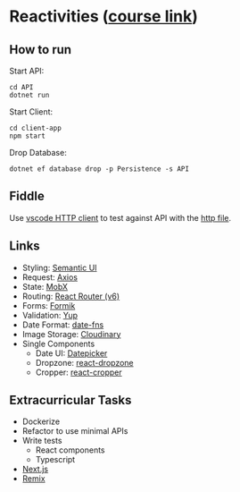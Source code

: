 # Reactivities ([course link](https://www.udemy.com/course/complete-guide-to-building-an-app-with-net-core-and-react/learn/))

## How to run

Start API:

```console
cd API
dotnet run
```

Start Client:

```console
cd client-app
npm start
```

Drop Database:

```console
dotnet ef database drop -p Persistence -s API
```

## Fiddle

Use [vscode HTTP client](https://github.com/Huachao/vscode-restclient) to test against API with the [http file](API/fiddle/activities.http).

## Links

- Styling: [Semantic UI](https://semantic-ui.com/)
- Request: [Axios](https://github.com/sheaivey/react-axios)
- State: [MobX](https://mobx.js.org/README.html)
- Routing: [React Router (v6)](https://reactrouter.com/docs/en/v6/getting-started/overview)
- Forms: [Formik](https://formik.org/)
- Validation: [Yup](https://github.com/jquense/yup)
- Date Format: [date-fns](https://date-fns.org/)
- Image Storage: [Cloudinary](https://cloudinary.com/documentation/dotnet_integration)
- Single Components
  - Date UI: [Datepicker](https://reactdatepicker.com/)
  - Dropzone: [react-dropzone](https://github.com/react-dropzone/react-dropzone)
  - Cropper: [react-cropper](https://github.com/react-cropper/react-cropper)

## Extracurricular Tasks

- Dockerize
- Refactor to use minimal APIs
- Write tests
  - React components
  - Typescript
- [Next.js](https://nextjs.org/)
- [Remix](https://remix.run/)
